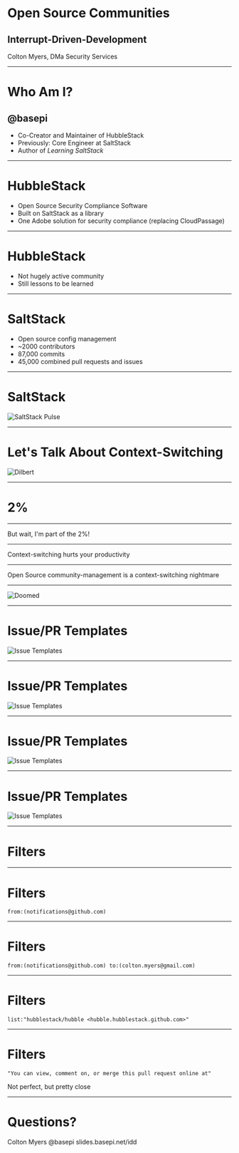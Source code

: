 # Open Source Communities

## Interrupt-Driven-Development

Colton Myers, DMa Security Services

---

# Who Am I?

## @basepi

* Co-Creator and Maintainer of HubbleStack
* Previously: Core Engineer at SaltStack
* Author of _Learning SaltStack_

---

# HubbleStack

* Open Source Security Compliance Software
* Built on SaltStack as a library
* One Adobe solution for security compliance (replacing CloudPassage)

---

# HubbleStack

* Not hugely active community
* Still lessons to be learned

---

# SaltStack

* Open source config management
* ~2000 contributors
* 87,000 commits
* 45,000 combined pull requests and issues

---

# SaltStack

![SaltStack Pulse](images/pulse.png)

---

# Let's Talk About Context-Switching

![Dilbert](images/dilbert.gif)

---

# 2%

---

But wait, I'm part of the 2%!

---

Context-switching hurts your productivity

---

Open Source community-management is a context-switching nightmare

---

![Doomed](images/doomed.gif)

---

# Issue/PR Templates

![Issue Templates](images/templates1.jpeg)

---

# Issue/PR Templates

![Issue Templates](images/templates2.jpeg)

---

# Issue/PR Templates

![Issue Templates](images/templates3.jpeg)

---

# Issue/PR Templates

![Issue Templates](images/templates4.png)

---

# Filters

---

# Filters

```
from:(notifications@github.com)
```

---

# Filters

```
from:(notifications@github.com) to:(colton.myers@gmail.com)
```

---

# Filters

```
list:"hubblestack/hubble <hubble.hubblestack.github.com>"
```

---

# Filters

```
"You can view, comment on, or merge this pull request online at"
```

Not perfect, but pretty close

---

# Questions?

Colton Myers
@basepi
slides.basepi.net/idd
